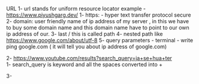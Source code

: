 URL
1- url stands for uniform resource locator
example - https://www.piyushgarg.dev/
    1- https: - hyper text transfer protocol secure 
    2- domain: user friendly name of ip address of my server , in this we have to buy some domain name and this domain name have to point to our own ip address of our.
    3- last / this is called path
    4- nested path like https://www.google.com/about/utf-8
    5- query parameters - 
terminal - 
write ping google.com ( it will tell you about ip address of google.com)

2- https://www.youtube.com/results?search_query=ja+se+hua+ter    
    1- search_query is keyword and all the spaces converted into + 

3- 
